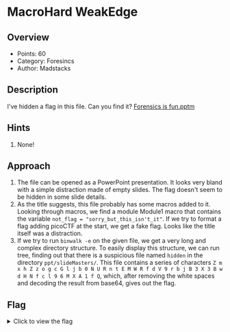 # MacroHard WeakEdge   

## Overview

* Points: 60
* Category: Foresincs
* Author: Madstacks

## Description
I've hidden a flag in this file. Can you find it? [Forensics is fun.pptm](https://mercury.picoctf.net/static/d3dd8cd51524d9fafcccd1b7d55f85e7/Forensics%20is%20fun.pptm)

## Hints

1. None!

## Approach

1. The file can be opened as a PowerPoint presentation. It looks very bland with a simple distraction made of empty slides. The flag doesn't seem to be hidden in some slide details.
2. As the title suggests, this file probably has some macros added to it. Looking through macros, we find a module Module1 macro that contains the variable `not_flag = "sorry_but_this_isn't_it"`. If we try to format a flag adding picoCTF at the start, we get a fake flag. Looks like the title itself was a distraction.
3. If we try to run `binwalk -e` on the given file, we get a very long and complex directory structure. To easily display this structure, we can run tree, finding out that there is a suspicious file named `hidden` in the directory `ppt/slideMasters/`. This file contains a series of characters `Z m x h Z z o g c G l j b 0 N U R n t E M W R f d V 9 r b j B 3 X 3 B w d H N f c l 9 6 M X A 1 f Q`, which, after removing the white spaces and decoding the result from base64, gives out the flag. 

## Flag

<details>
<summary>Click to view the flag</summary>

__picoCTF{D1d_u_kn0w_ppts_r_z1p5}__

Nope, I didn't know
</details>